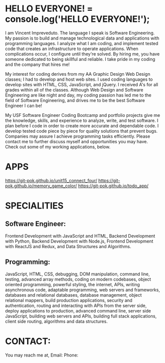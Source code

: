# HELLO EVERYONE! = console.log('HELLO EVERYONE!');
I am Vincent Impreveduto. The language I speak is Software Engineering. My passion is to build and manage technological data and applications with programming languages. I analyze what I am coding, and implement tested code that creates an infrastructure to operate applications. When complications occur, I configure until they're solved. By hiring me, you have someone dedicated to being skillful and reliable. I take pride in my coding and the company that hires me! 

My interest for coding derives from my AA Graphic Design Web Design classes; I had to develop and host web sites. I used coding languages to develop sites with HTML, CSS, JavaScript, and jQuery. I received A's for all grades within all of the classes. Although Web Design and Software Engineering are like night and day, my coding passion has led me to the field of Software Engineering, and drives me to be the best Software Engineer I can be! 

My USF Software Engineer Coding Bootcamp and portfolio projects give me the knowledge, skills, and experience to analyze, write, and test software. I plan before I code in order to create more accurate and dependable code. I develop tested code piece by piece for quality solutions that prevent bugs. Companies may assure I achieve programming tasks efficiently. Please contact me to further discuss myself and opportunities you may have. Check out some of my working applications, below.

# APPS
https://git-pok.github.io/unit15_connect_four/
https://git-pok.github.io/memory_game_color/ 
https://git-pok.github.io/todo_app/

# SPECIALITIES
## Software Engineer: 
Frontend Development with JavaScript and HTML, Backend Development with Python, Backend Development with Node.js, Frontend Development with ReactJS and Redux, and Data Structures and Algorithms.

## Programming:
JavaScript, HTML, CSS, debugging, DOM manipulation, command line, testing, advanced array methods, coding on modern codebases, object oriented programming, powerful styling, the internet, APIs, writing asynchronous code, adaptable programming, web servers and frameworks, databases and relational databases, database management, object relational mappers, build production applications, security and authentication, routing and interacting with APIs from the server side, deploy applications to production, advanced command line, server side JavaScript, building web servers and APIs, building full stack applications, client side routing, algorithms and data structures.

# CONTACT:
You may reach me at,
Email:
Phone:

<!---
git-pok/git-pok is a ✨ special ✨ repository because its `README.md` (this file) appears on your GitHub profile.
You can click the Preview link to take a look at your changes.
--->

